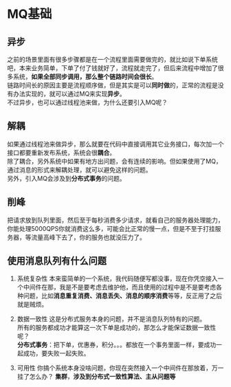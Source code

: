 # MQ基础

## 异步
之前的场景里面有很多步骤都是在一个流程里面需要做完的，就比如说下单系统吧，本来业务简单，下单了付了钱就好了，流程就走完了，但后来流程中增加了很多系统，**如果全部同步调用，那么整个链路时间会很长**。  
链路时间长的原因主要是流程顺序做，但是其实是可以**同时做**的，正常的流程是没有办法实现的，就可以通过MQ来实现**异步**。  
不过异步，也可以通过线程池来做，为什么还要引入MQ呢？

## 解耦
如果通过线程池来做异步，那么就要在代码中直接调用其它业务接口，每次加一个接口都要重新发布系统，系统会很**耦合**。  
除了耦合，另外系统中如果有地方出问题，会有连续的影响。但如果使用了MQ，通过消息的形式来解耦处理，就可以避免这样的问题。  
另外，引入MQ会涉及到**分布式事务**的问题。  

## 削峰
把请求放到队列里面，然后至于每秒消费多少请求，就看自己的服务器处理能力，你能处理5000QPS你就消费这么多，可能会比正常的慢一点，但是不至于打挂服务器，等流量高峰下去了，你的服务也就没压力了。

## 使用消息队列有什么问题
1. 系统复杂性
	本来蛮简单的一个系统，我代码随便写都没事，现在你凭空接入一个中间件在那，我是不是要考虑去维护他，而且使用的过程中是不是要考虑各种问题，比如**消息重复消费、消息丢失、消息的顺序消费**等等，反正用了之后就是贼烦。
2. 数据一致性
	这是分布式服务本身的问题，并不是消息队列特有的问题。   
	所有的服务都成功才能算这一次下单是成功的，那怎么才能保证数据一致性呢？   
	**分布式事务**：把下单，优惠券，积分。。。都放在一个事务里面一样，要成功一起成功，要失败一起失败。

3. 可用性
	你搞个系统本身没啥问题，你现在突然接入一个中间件在那放着，万一挂了怎么办？
	**集群**，**涉及到分布式一致性算法、主从问题等**

